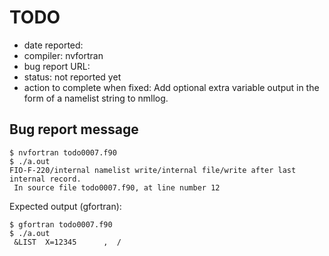 # TODO

- date reported: 
- compiler: nvfortran
- bug report URL: 
- status: not reported yet
- action to complete when fixed: Add optional extra variable output in the form of a namelist string to nmllog.

## Bug report message

    $ nvfortran todo0007.f90 
    $ ./a.out 
    FIO-F-220/internal namelist write/internal file/write after last internal record.
     In source file todo0007.f90, at line number 12

Expected output (gfortran):

    $ gfortran todo0007.f90 
    $ ./a.out 
     &LIST  X=12345      ,  /
